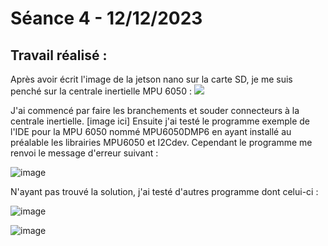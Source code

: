 # **Séance 4 - 12/12/2023**
## Travail réalisé :
Après avoir écrit l'image de la jetson nano sur la carte SD, je me suis penché sur la centrale inertielle MPU 6050 :
![](https://j6z7x9q7.rocketcdn.me/wp-content/uploads/2021/03/MPU-6050-3.jpg)

J'ai commencé par faire les branchements et souder connecteurs à la centrale inertielle.
[image ici]
Ensuite j'ai testé le programme exemple de l'IDE pour la MPU 6050 nommé MPU6050DMP6 en ayant installé au préalable les librairies MPU6050 et I2Cdev. Cependant le programme me renvoi le message d'erreur suivant :

![image](https://github.com/TibaudoRomain/ProjetAR/assets/146826729/6cba63ab-3d56-46d0-9116-43b6be100d2b)

N'ayant pas trouvé la solution, j'ai testé d'autres programme dont celui-ci :

![image](https://github.com/TibaudoRomain/ProjetAR/assets/146826729/2902d326-99ac-4d36-b74f-0004519b0ba7)


![image](https://github.com/TibaudoRomain/ProjetAR/assets/146826729/6fe10907-ab8b-4560-be93-ce5f38913413)
